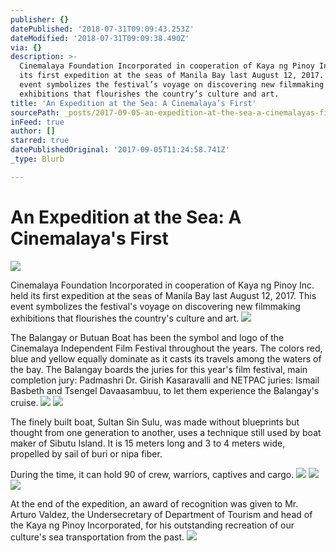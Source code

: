 ```yaml
---
publisher: {}
datePublished: '2018-07-31T09:09:43.253Z'
dateModified: '2018-07-31T09:09:38.490Z'
via: {}
description: >-
  Cinemalaya Foundation Incorporated in cooperation of Kaya ng Pinoy Inc. held
  its first expedition at the seas of Manila Bay last August 12, 2017. This
  event symbolizes the festival’s voyage on discovering new filmmaking
  exhibitions that flourishes the country’s culture and art.
title: 'An Expedition at the Sea: A Cinemalaya’s First'
sourcePath: _posts/2017-09-05-an-expedition-at-the-sea-a-cinemalayas-first.md
inFeed: true
author: []
starred: true
datePublishedOriginal: '2017-09-05T11:24:58.741Z'
_type: Blurb

---
```

# **An Expedition at the Sea: A Cinemalaya's First**
![](https://the-grid-user-content.s3-us-west-2.amazonaws.com/0b740106-4b1b-4359-acac-ffdec95d5f90.jpg)

Cinemalaya Foundation Incorporated in cooperation of Kaya ng Pinoy Inc. held its first expedition at the seas of Manila Bay last August 12, 2017\. This event symbolizes the festival's voyage on discovering new filmmaking exhibitions that flourishes the country's culture and art.
![](https://the-grid-user-content.s3-us-west-2.amazonaws.com/99cf98c6-04f3-439e-81b2-11f15ebaf800.jpg)

The Balangay or Butuan Boat has been the symbol and logo of the Cinemalaya Independent Film Festival throughout the years. The colors red, blue and yellow equally dominate as it casts its travels among the waters of the bay. The Balangay boards the juries for this year's film festival, main completion jury: Padmashri Dr. Girish Kasaravalli and NETPAC juries: Ismail Basbeth and Tsengel Davaasambuu, to let them experience the Balangay's cruise.
![](https://the-grid-user-content.s3-us-west-2.amazonaws.com/e2ec0bf6-20d7-4ef7-99c2-7aab28b82c3a.jpg)
![](https://the-grid-user-content.s3-us-west-2.amazonaws.com/0a48af1a-e314-4f17-b018-d0d3362cdeb2.jpg)

The finely built boat, Sultan Sin Sulu, was made without blueprints but thought from one generation to another, uses a technique still used by boat maker of Sibutu Island. It is 15 meters long and 3 to 4 meters wide, propelled by sail of buri or nipa fiber.

During the time, it can hold 90 of crew, warriors, captives and cargo.
![](https://the-grid-user-content.s3-us-west-2.amazonaws.com/d296f52b-6867-4296-94fe-17c86fe61420.jpg)
![](https://the-grid-user-content.s3-us-west-2.amazonaws.com/7f17b7af-875e-441e-ab99-b66b6b45d5e8.jpg)
![](https://the-grid-user-content.s3-us-west-2.amazonaws.com/69c6e317-5817-43cd-919c-af951c91919e.jpg)

At the end of the expedition, an award of recognition was given to Mr. Arturo Valdez, the Undersecretary of Department of Tourism and head of the Kaya ng Pinoy Incorporated, for his outstanding recreation of our culture's sea transportation from the past.
![](https://the-grid-user-content.s3-us-west-2.amazonaws.com/a2d07e25-a458-4253-a2c6-de74500262e1.jpg)